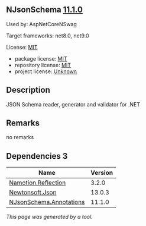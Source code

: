 NJsonSchema [11.1.0](https://www.nuget.org/packages/NJsonSchema/11.1.0)
--------------------

Used by: AspNetCoreNSwag

Target frameworks: net8.0, net9.0

License: [MIT](../../../../licenses/mit) 

- package license: [MIT](https://licenses.nuget.org/MIT) 
- repository license: [MIT](https://github.com/RicoSuter/NJsonSchema) 
- project license: [Unknown](http://njsonschema.org/) 

Description
-----------
JSON Schema reader, generator and validator for .NET

Remarks
-----------
no remarks


Dependencies 3
-----------

|Name|Version|
|----------|:----|
|[Namotion.Reflection](../../../../packages/nuget.org/namotion.reflection/3.2.0)|3.2.0|
|[Newtonsoft.Json](../../../../packages/nuget.org/newtonsoft.json/13.0.3)|13.0.3|
|[NJsonSchema.Annotations](../../../../packages/nuget.org/njsonschema.annotations/11.1.0)|11.1.0|

*This page was generated by a tool.*